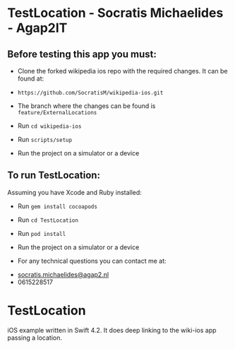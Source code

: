 # TestLocation - Socratis Michaelides - Agap2IT

## Before testing this app you must:

*  Clone the forked wikipedia ios repo with the required changes. It can be found at:
- `https://github.com/SocratisM/wikipedia-ios.git`

* The branch where the changes can be found is `feature/ExternalLocations`

*  Run `cd wikipedia-ios`
*  Run `scripts/setup`
*  Run the project on a simulator or a device

## To run TestLocation:

Assuming you have Xcode and Ruby installed:
*  Run `gem install cocoapods`
*  Run  `cd TestLocation`
*  Run `pod install`
*  Run the project on a simulator or a device


* For any technical questions you can contact me at:
- socratis.michaelides@agap2.nl
- 0615228517

# TestLocation
iOS example written in Swift 4.2. It does deep linking to the wiki-ios app passing a location.
